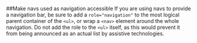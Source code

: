 ##Make navs used as navigation accessible
If you are using navs to provide a navigation bar, be sure to add a `role="navigation"` to the most logical parent
 container of the `<ul>`, or wrap a `<nav>` element around the whole navigation. Do not add the role to the `<ul>` 
 itself, as this would prevent it from being announced as an actual list by assistive technologies.